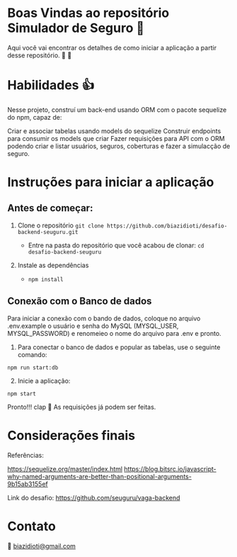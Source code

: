 # Boas Vindas ao repositório Simulador de Seguro :sparkler:

Aqui você vai encontrar os detalhes de como iniciar a aplicação a partir desse repositório. 🚀 :rocket: 

# Habilidades :+1:

Nesse projeto, construí um back-end usando ORM com o pacote sequelize do npm, capaz de:

Criar e associar tabelas usando models do sequelize
Construir endpoints para consumir os models que criar
Fazer requisições para API com o ORM podendo criar e listar usuários, seguros, coberturas e fazer a simulacção de seguro.

# Instruções para iniciar a aplicação

## Antes de começar:

1. Clone o repositório
    `git clone https://github.com/biazidioti/desafio-backend-seuguru.git`

    - Entre na pasta do repositório que você acabou de clonar:
    `cd desafio-backend-seuguru`

2. Instale as dependências

    - `npm install`

## Conexão com o Banco de dados

Para iniciar a conexão com o bando de dados, coloque no arquivo .env.example o usuário e senha do MySQL (MYSQL_USER, MYSQL_PASSWORD) e renomeieo o nome do arquivo para .env e pronto.

1. Para conectar o banco de dados e popular as tabelas, use o seguinte comando:

`npm run start:db`

2. Inicie a aplicação:

`npm start`

Pronto!!! clap :clap: As requisições já podem ser feitas.

# Considerações finais

Referências:

https://sequelize.org/master/index.html
https://blog.bitsrc.io/javascript-why-named-arguments-are-better-than-positional-arguments-9b15ab3155ef

Link do desafio:
https://github.com/seuguru/vaga-backend

# Contato

:email: biazidioti@gmail.com 